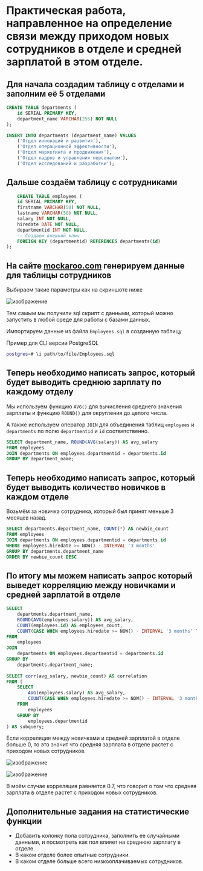 # Практическая работа, направленное на определение связи между приходом новых сотрудников в отделе и средней зарплатой в этом отделе.

## Для начала создадим таблицу с отделами и заполним её 5 отделами

```sql
CREATE TABLE departments (
    id SERIAL PRIMARY KEY,
    department_name VARCHAR(255) NOT NULL
);

INSERT INTO departments (department_name) VALUES
    ('Отдел инноваций и развития'),
    ('Отдел операционной эффективности'),
    ('Отдел маркетинга и продвижения'),
    ('Отдел кадров и управления персоналом'),
    ('Отдел исследований и разработки');
```
## Дальше создаём таблицу с сотрудниками
    
```sql
    CREATE TABLE employees (
    id SERIAL PRIMARY KEY,
    firstname VARCHAR(50) NOT NULL,
    lastname VARCHAR(50) NOT NULL,
    salary INT NOT NULL,
    hiredate DATE NOT NULL,
    departmentid INT NOT NULL,
    -- Создаем внешний ключ
    FOREIGN KEY (departmentid) REFERENCES departments(id)
);
```
## На сайте [mockaroo.com](https://www.mockaroo.com) генерируем данные для таблицы сотрудников
Выбираем такие параметры как на скриншоте ниже

![изображение](https://github.com/necrosskull/sql_tasks/assets/92830706/4ce4c20d-104f-46ea-bd52-7755df772506)


Тем самым мы получили sql скрипт с данными, который можно запустить в любой среде для работы с базами данных.

Импортируем данные из файла `Employees.sql` в созданную таблицу

Пример для CLI версии PostgreSQL

```bash
postgres=# \i path/to/file/Employees.sql
```

## Теперь необходимо написать запрос, который будет выводить среднюю зарплату по каждому отделу

Мы используем функцию `AVG()` для вычисления среднего значения зарплаты и функцию `ROUND()` для округления до целого числа.

А также используем оператор `JOIN` для объединения таблиц `employees` и `departments` по полю `departmentid` и `id` соответственно.

```sql
SELECT department_name, ROUND(AVG(salary)) AS avg_salary
FROM employees
JOIN departments ON employees.departmentid = departments.id
GROUP BY department_name;
```

## Теперь необходимо написать запрос, который будет выводить количество новичков в каждом отделе

Возьмём за новичка сотрудника, который был принят меньше 3 месяцев назад.

```sql
SELECT departments.department_name, COUNT(*) AS newbie_count
FROM employees
JOIN departments ON employees.departmentid = departments.id
WHERE employees.hiredate >= NOW() - INTERVAL '3 months'
GROUP BY departments.department_name
ORDER BY newbie_count DESC
```

## По итогу мы можем написать запрос который выведет корреляцию между новичками и средней зарплатой в отделе

```sql
SELECT
    departments.department_name,
    ROUND(AVG(employees.salary)) AS avg_salary,
    COUNT(employees.id) AS employees_count,
    COUNT(CASE WHEN employees.hiredate >= NOW() - INTERVAL '3 months' THEN 1 ELSE NULL END) AS newbie_count
FROM
    employees
JOIN
    departments ON employees.departmentid = departments.id
GROUP BY
    departments.department_name;
    
SELECT corr(avg_salary, newbie_count) AS correlation
FROM (
    SELECT
        AVG(employees.salary) AS avg_salary,
        COUNT(CASE WHEN employees.hiredate >= NOW() - INTERVAL '3 months' THEN 1 ELSE NULL END) AS newbie_count
    FROM
        employees
    GROUP BY
        employees.departmentid
) AS subquery;
```
Если корреляция между новичками и средней зарплатой в отделе больше 0, то это значит что средняя зарплата в отделе растет с приходом новых сотрудников.

![изображение](https://github.com/necrosskull/sql_tasks/assets/92830706/d7587654-05d4-4515-85e7-1e73995f12be)


![изображение](https://github.com/necrosskull/sql_tasks/assets/92830706/c07d0170-422a-4af9-b38a-3628c37ec039)

В моём случае корреляция равняется 0.7, что говорит о том что средняя зарплата в отделе растет с приходом новых сотрудников.

## Дополнительные задания на статистические функции
- Добавить колонку пола сотрудника, заполнить ее случайными данными, и посмотреть как пол влияет на среднюю зарплату в отделе.
- В каком отделе более опытные сотрудники.
- В каком отделе больше всего низкооплачиваемых сотрудников.
